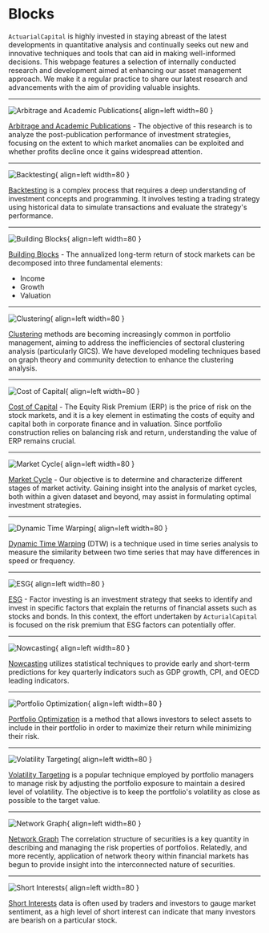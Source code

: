 # Blocks

`ActuarialCapital` is highly invested in staying abreast of the latest developments in quantitative analysis and continually seeks out new and innovative techniques and tools that can aid in making well-informed decisions. This webpage features a selection of internally conducted research and development aimed at enhancing our asset management approach. We make it a regular practice to share our latest research and advancements with the aim of providing valuable insights.

***

<div class="result" markdown>

![Arbitrage and Academic Publications](../../assets/images/block_0.png){ align=left width=80 }

[Arbitrage and Academic Publications](./arbitrage_et_publication_academique.md) - The objective of this research is to analyze the post-publication performance of investment strategies, focusing on the extent to which market anomalies can be exploited and whether profits decline once it gains widespread attention.
</div>

***

<div class="result" markdown>

![Backtesting](../../assets/images/block_1.png){ align=left width=80 }

[Backtesting](./backtesting.md) is a complex process that requires a deep understanding of investment concepts and programming. It involves testing a trading strategy using historical data to simulate transactions and evaluate the strategy's performance. 
</div>

***

<div class="result" markdown>

![Building Blocks](../../assets/images/block_2.png){ align=left width=80 }

[Building Blocks](./building_blocks.md) - The annualized long-term return of stock markets can be decomposed into three fundamental elements:

* Income
* Growth
* Valuation
</div>

***

<div class="result" markdown>

![Clustering](../../assets/images/block_3.png){ align=left width=80 }

[Clustering](./clustering.md) methods are becoming increasingly common in portfolio management, aiming to address the inefficiencies of sectoral clustering analysis (particularly GICS). We have developed modeling techniques based on graph theory and community detection to enhance the clustering analysis.
</div>

***

<div class="result" markdown>

![Cost of Capital](../../assets/images/block_4.png){ align=left width=80 }

[Cost of Capital](./cost_of_capital.md) - The Equity Risk Premium (ERP) is the price of risk on the stock markets, and it is a key element in estimating the costs of equity and capital both in corporate finance and in valuation. Since portfolio construction relies on balancing risk and return, understanding the value of ERP remains crucial.
</div>

***

<div class="result" markdown>

![Market Cycle](../../assets/images/block_5.png){ align=left width=80 }

[Market Cycle](./cycles_de_marche.md) - Our objective is to determine and characterize different stages of market activity. Gaining insight into the analysis of market cycles, both within a given dataset and beyond, may assist in formulating optimal investment strategies.
</div>

<!-- ***

<div class="result" markdown>

![Regime Switching](../../assets/images/block_6.png){ align=left width=80 }

[Regime Switching](./regime_switching.md) and phase identification can be accomplished by using either subjective knowledge and experience or a data-driven approach:

1. One method is to classify market regimes based on observable features such as volatility levels, shifts in monetary policy, and changes in investor sentiment
2. In contrast, a data-driven approach involves utilizing historical data to identify market regimes automatically, ie the [unsupervised learning page](https://www.ibm.com/topics/unsupervised-learning)
</div> -->

***

<div class="result" markdown>

![Dynamic Time Warping](../../assets/images/block_7.png){ align=left width=80 }

[Dynamic Time Warping](./dynamic_time_warping.md) (DTW) is a technique used in time series analysis to measure the similarity between two time series that may have differences in speed or frequency.
</div>

***

<div class="result" markdown>

![ESG](../../assets/images/block_8.png){ align=left width=80 }

[ESG](./esg.md) - Factor investing is an investment strategy that seeks to identify and invest in specific factors that explain the returns of financial assets such as stocks and bonds. In this context, the effort undertaken by `ActurialCapital` is focused on the risk premium that ESG factors can potentially offer.
</div>

***

<div class="result" markdown>

![Nowcasting](../../assets/images/block_9.png){ align=left width=80 }

[Nowcasting](./nowcasting.md) utilizes statistical techniques to provide early and short-term predictions for key quarterly indicators such as GDP growth, CPI, and OECD leading indicators.
</div>

***

<div class="result" markdown>

![Portfolio Optimization](../../assets/images/block_10.png){ align=left width=80 }

[Portfolio Optimization](./optimization_de_portefeuille.md) is a method that allows investors to select assets to include in their portfolio in order to maximize their return while minimizing their risk.
</div>

***

<div class="result" markdown>

![Volatility Targeting](../../assets/images/block_11.png){ align=left width=80 }

[Volatility Targeting](./volatilite_cible.md) is a popular technique employed by portfolio managers to manage risk by adjusting the portfolio exposure to maintain a desired level of volatility. The objective is to keep the portfolio's volatility as close as possible to the target value.
</div>

***

<div class="result" markdown>

![Network Graph](../../assets/images/block_12.png){ align=left width=80 }

[Network Graph](./network_graph.md) The correlation structure of securities is a key quantity in describing and managing the risk properties of portfolios. Relatedly, and more recently, application of network theory within financial markets has begun to provide insight into the interconnected nature of securities.
</div>

***

<div class="result" markdown>

![Short Interests](../../assets/images/block_13.png){ align=left width=80 }

[Short Interests](./short_interests.md) data is often used by traders and investors to gauge market sentiment, as a high level of short interest can indicate that many investors are bearish on a particular stock.
</div>